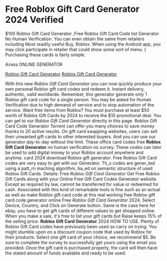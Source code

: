 # Free Roblox Gift Card Generator 2024 Verified

$100 Roblox Gift Card Generator ,Free Roblox Gift Card Code list Generator No Human Verification. You can even obtain the same from retailers including Most readily useful Buy, Roblox. When using the Android app, you may click participate in retailer that could show some sort of menu. { Purchasing these cards is fairly simple.

Acess ONLINE GENERATOR

[Roblox Gift Card Generator](http://tpdld.online/8i5z5a1)
[Roblox Gift Card Generator](http://tpdld.online/8i5z5a1)

With this new *Roblox Gift Card Generator* you can now quickly produce your own personal Roblox gift card codes and redeem it. Instant delivery, authentic, valid worldwide. Remember, this generator generate only 1 Roblox gift card code for a single person. You may be asked for Human Verification due to high demand of service and to stop automation of the service. Want free items from Roblox? You must purchase at least $50 worth of Roblox Gift Cards by 2024 to receive the $10 promotional deal. 
You can get to our *Roblox Gift Card Generator* directly in this page. Roblox Gift Card Code Generator Torrent can offer you many choices to save money thanks to 20 active results. On gift card swapping websites, users can sell their unwanted gift cards to other interested buyers. And you can use our generator day-to-day without the limit.
These office card codes free **Roblox Gift Card Generator** no human verification no survey. These codes can later be used to add digital money to your Roblox account anywhere and anytime. card 2024 download Roblox gift generator. Free Roblox Gift Card codes are very easy to get with our Generator. Th_s codes are gener_ted using a patt_rn maching algorithm, ba_ed on semantic structure of used Roblox Gift Cards.
Details: Free *Roblox Gift Card Generator* Get Free Roblox Gift Cards along with your Online Free Gift Card Codes Generator website. Except as required by law, cannot be transferred for value or redeemed for cash. Associated with this kind of remarkable tools is fine such as an actual as well as make Roblox gift card code at this real working free Roblox gift card code generator online 
Free *Roblox Gift Card Generator* 2024. Select Device, Country, and Click on Generate button. Same is the case here for ebay, you have to get gift cards of different values to get shopped online. When you make a sale, it's free to list your gift cards but Raise keeps 15% of the selling price.
**Roblox Gift Card Generator** 2024 HOW TO USE. Plenty of Roblox Gift Card codes have previously been used so carry on trying. You might stumble upon on a discount coupon code that used by Roblox for their products. Select one gift card of your choice, we recommend $5. Be sure to complete the survey to successfully get yours using the email you provided. Once the gift card is purchased properly, the card will then have the stated amount of funds available and ready to be used.
